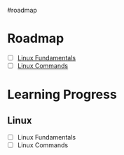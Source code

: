 #roadmap 
# Roadmap
- [ ] [Linux Fundamentals](https://academy.hackthebox.com/module/details/18)
- [ ] [Linux Commands](https://labex.io/courses/linux-basic-commands-practice-online)
# Learning Progress
## Linux
- [ ] Linux Fundamentals
- [ ] Linux Commands

